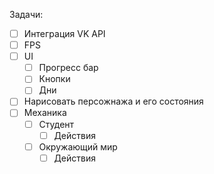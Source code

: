 Задачи:

* [ ] Интеграция VK API
* [ ] FPS
* [ ] UI
	* [ ] Прогресс бар
	* [ ] Кнопки
	* [ ] Дни	
* [ ] Нарисовать персожнажа и его состояния
* [ ] Механика
	* [ ] Студент
		* [ ] Действия
	* [ ] Окружающий мир
		* [ ] Действия